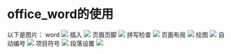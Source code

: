 # office_word的使用

以下是图片：
word
![](https://github.com/openthos/community-analysis/blob/master/pic/office/word.jpg)
插入
![](https://github.com/openthos/community-analysis/blob/master/pic/office/%E6%8F%92%E5%85%A5.png)
页眉页脚
![](https://github.com/openthos/community-analysis/blob/master/pic/office/%E9%A1%B5%E7%9C%89%E5%92%8C%E9%A1%B5%E8%84%9A.png)
拼写检查
![](https://github.com/openthos/community-analysis/blob/master/pic/office/%E6%8B%BC%E9%9F%B3%E7%AE%80%E5%86%99.png)
页面布局
![](https://github.com/openthos/community-analysis/blob/master/pic/office/%E9%A1%B5%E9%9D%A2%E5%B8%83%E5%B1%80.png)
绘图
![](https://github.com/openthos/community-analysis/blob/master/pic/office/%E7%BB%98%E5%9B%BE.png)
自动编号
![](https://github.com/openthos/community-analysis/blob/master/pic/office/%E8%87%AA%E5%8A%A8%E7%BC%96%E5%8F%B7.png)
项目符号
![](https://github.com/openthos/community-analysis/blob/master/pic/office/%E9%A1%B9%E7%9B%AE%E7%AC%A6%E5%8F%B7.png)
段落设置
![](https://github.com/openthos/community-analysis/blob/master/pic/office/9%E6%AE%B5%E8%90%BD%E8%AE%BE%E7%BD%AE.png)
